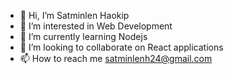 - 👋 Hi, I’m Satminlen Haokip
- 👀 I’m interested in Web Development
- 🌱 I’m currently learning Nodejs
- 💞️ I’m looking to collaborate on React applications
- 📫 How to reach me satminlenh24@gmail.com

<!---
Miminh/Miminh is a ✨ special ✨ repository because its `README.md` (this file) appears on your GitHub profile.
You can click the Preview link to take a look at your changes.
--->
